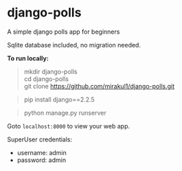 # django-polls

 A simple django polls app for beginners

Sqlite database included, no migration needed. 

**To run locally:**  
>  mkdir django-polls  
  cd django-polls  
  git clone https://github.com/mirakul1/django-polls.git  

>  pip install django==2.2.5  

>  python manage.py runserver  

Goto `localhost:8000` to view your web app.

SuperUser credentials:

- username: admin
- password: admin

